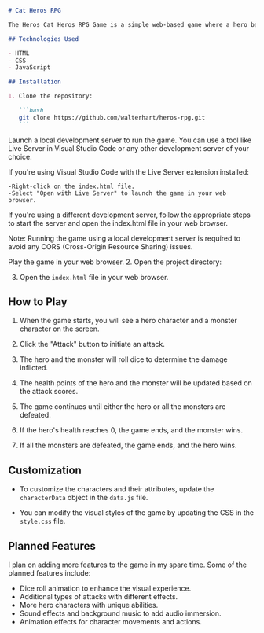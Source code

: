````markdown
# Cat Heros RPG

The Heros Cat Heros RPG Game is a simple web-based game where a hero battles against various evil monsters. The game allows the player to attack monsters using dice rolls and calculates the health points of the hero and monsters accordingly. The game ends when either the hero or all the monsters are defeated.

## Technologies Used

- HTML
- CSS
- JavaScript

## Installation

1. Clone the repository:

   ```bash
   git clone https://github.com/walterhart/heros-rpg.git
   ```
````

Launch a local development server to run the game. You can use a tool like Live Server in Visual Studio Code or any other development server of your choice.

If you're using Visual Studio Code with the Live Server extension installed:

    -Right-click on the index.html file.
    -Select "Open with Live Server" to launch the game in your web browser.

If you're using a different development server, follow the appropriate steps to start the server and open the index.html file in your web browser.

Note: Running the game using a local development server is required to avoid any CORS (Cross-Origin Resource Sharing) issues.

Play the game in your web browser. 2. Open the project directory:

3. Open the `index.html` file in your web browser.

## How to Play

1. When the game starts, you will see a hero character and a monster character on the screen.

2. Click the "Attack" button to initiate an attack.

3. The hero and the monster will roll dice to determine the damage inflicted.

4. The health points of the hero and the monster will be updated based on the attack scores.

5. The game continues until either the hero or all the monsters are defeated.

6. If the hero's health reaches 0, the game ends, and the monster wins.

7. If all the monsters are defeated, the game ends, and the hero wins.

## Customization

- To customize the characters and their attributes, update the `characterData` object in the `data.js` file.

- You can modify the visual styles of the game by updating the CSS in the `style.css` file.

## Planned Features

I plan on adding more features to the game in my spare time. Some of the planned features include:

- Dice roll animation to enhance the visual experience.
- Additional types of attacks with different effects.
- More hero characters with unique abilities.
- Sound effects and background music to add audio immersion.
- Animation effects for character movements and actions.

```
